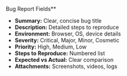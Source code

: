 Bug Report Fields**
- **Summary:** Clear, concise bug title
- **Description:** Detailed steps to reproduce
- **Environment:** Browser, OS, device details
- **Severity:** Critical, Major, Minor, Cosmetic
- **Priority:** High, Medium, Low
- **Steps to Reproduce:** Numbered list
- **Expected vs Actual:** Clear comparison
- **Attachments:** Screenshots, videos, logs